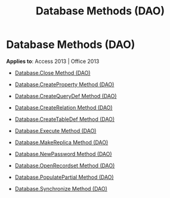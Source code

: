 ﻿---
title: Database Methods (DAO)
TOCTitle: Methods
ms:assetid: fa1895d9-3ec0-4673-9cf0-6f5fac3223e2
ms:mtpsurl: https://msdn.microsoft.com/library/Dn180179(v=office.15)
ms:contentKeyID: 52075128
ms.date: 09/18/2015
mtps_version: v=office.15
---

# Database Methods (DAO)


**Applies to**: Access 2013 | Office 2013



  - [Database.Close Method (DAO)](database-close-method-dao.md)

  - [Database.CreateProperty Method (DAO)](database-createproperty-method-dao.md)

  - [Database.CreateQueryDef Method (DAO)](database-createquerydef-method-dao.md)

  - [Database.CreateRelation Method (DAO)](database-createrelation-method-dao.md)

  - [Database.CreateTableDef Method (DAO)](database-createtabledef-method-dao.md)

  - [Database.Execute Method (DAO)](database-execute-method-dao.md)

  - [Database.MakeReplica Method (DAO)](database-makereplica-method-dao.md)

  - [Database.NewPassword Method (DAO)](database-newpassword-method-dao.md)

  - [Database.OpenRecordset Method (DAO)](database-openrecordset-method-dao.md)

  - [Database.PopulatePartial Method (DAO)](database-populatepartial-method-dao.md)

  - [Database.Synchronize Method (DAO)](database-synchronize-method-dao.md)

